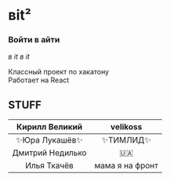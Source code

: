 # вit²
### Войти в айти
*в it в it*

Классный проект по хакатону <br/>
Работает на React

## STUFF

|Кирилл Великий|velikoss|
|:----------------:|:---------:|
|✨Юра Лукашёв✨ | ✨ТИМЛИД✨ |
|Дмитрий Недилько | 🇺🇦 |
|Илья Ткачёв | мама я на фронт |
